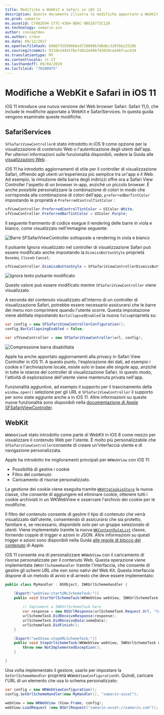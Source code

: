 ```yaml
---
title: Modifiche a WebKit e Safari in iOS 11
description: Questo documento illustra le modifiche apportate a WebKit e al Framework dei Servizi Safari in iOS 11. Viene descritto come usare gli aggiornamenti dello stile in SFSafariViewController e le nuove funzionalità di WKWebView.
ms.prod: xamarin
ms.assetid: C74B2E94-177C-43D4-8D6C-9B528773C120
ms.technology: xamarin-ios
author: conceptdev
ms.author: crdun
ms.date: 09/12/2017
ms.openlocfilehash: b90673559d0b8a3728898b7d8dbc3207bb22520b
ms.sourcegitcommit: 933de144d1fbe7d412e49b743839cae4bfcac439
ms.translationtype: MT
ms.contentlocale: it-IT
ms.lasthandoff: 09/04/2019
ms.locfileid: "70280075"
---
```

# <a name="webkit-and-safari-changes-in-ios-11"></a>Modifiche a WebKit e Safari in iOS 11

iOS 11 introduce una nuova versione del Web browser Safari: Safari 11,0, che include le modifiche apportate a WebKit e SafariServices. In questa guida vengono esaminate queste modifiche.

## <a name="safariservices"></a>SafariServices

`SFSafariViewController`è stato introdotto in iOS 9 come opzione per la visualizzazione di contenuto Web o l'autenticazione degli utenti dall'app. Per ulteriori informazioni sulle funzionalità disponibili, vedere la Guida alle [visualizzazioni Web](~/ios/user-interface/controls/uiwebview.md#safariviewcontroller) .

iOS 11 ha introdotto aggiornamenti di stile per il controller di visualizzazione Safari, offrendo agli utenti un'esperienza più semplice tra un'app e il Web. Ad esempio, la rimozione della barra degli indirizzi offre ora a Safari View Controller l'aspetto di un browser in-app, anziché un piccolo browser. È anche possibile personalizzare la combinazione di colori in modo che corrisponda alla combinazione di colori dell'app, `preferredBarTintColor` impostando le proprietà e `PreferredControlTintColor` :

```csharp
sfViewController.PreferredControlTintColor = UIColor.White;
sfViewController.PreferredBarTintColor = UIColor.Purple;
```

Il seguente frammento di codice esegue il rendering delle barre in viola e bianco, come visualizzato nell'immagine seguente:

![Barre SFSafariViewController sottoposte a rendering in viola e bianco](web-images/image1.png)

Il pulsante Ignora visualizzato nel controller di visualizzazione Safari può essere modificato anche impostando la `DismissButtonStyle` proprietà `Done`su, `Close`o `Cancel`:

```csharp
sfViewController.DismissButtonStyle = SFSafariViewControllerDismissButtonStyle.Close;
```

![Ignora testo pulsante modificato](web-images/image2.png)

Questo valore può essere modificato mentre `SFSafariViewController` viene visualizzato.


A seconda del contenuto visualizzato all'interno di un controller di visualizzazione Safari, potrebbe essere necessario assicurarsi che le barre dei menu non comprimere quando l'utente scorre. Questa impostazione viene abilitata impostando `BarCollapsedEnabled` la nuova `false`proprietà su:

```csharp
var config = new SFSafariViewControllerConfiguration();
config.BarCollapsingEnabled = false;

var sfViewController = new SFSafariViewController(url, config);
```

![Compressione barra disabilitata](web-images/image3.png)

Apple ha anche apportato aggiornamenti alla privacy in Safari View Controller in iOS 11. A questo punto, l'esplorazione dei dati, ad esempio i cookie e l'archiviazione locale, esiste solo in base alle singole app, anziché in tutte le istanze del controller di visualizzazione Safari. In questo modo, l'attività di esplorazione dell'utente viene mantenuta privata nell'app.

Funzionalità aggiuntive, ad esempio il supporto per il trascinamento della `window.open()` selezione per gli URL e `SFSafariViewController` il supporto per sono state aggiunte anche a in iOS 11. Altre informazioni su queste nuove funzionalità sono disponibili nella [documentazione di Apple SFSafariViewController](https://developer.apple.com/documentation/safariservices/sfsafariviewcontroller?changes=latest_minor).


## <a name="webkit"></a>WebKit

`WKWebView`è stato introdotto come parte di WebKit in iOS 8 come mezzo per visualizzare il contenuto Web per l'utente. È molto più personalizzabile che `SFSafariViewController`consente di creare un'interfaccia utente e di navigazione personalizzata.

Apple ha introdotto tre miglioramenti principali per `WKWebView` con iOS 11: 

- Possibilità di gestire i cookie
- Filtro del contenuto
- Caricamento di risorse personalizzato. 

La gestione dei cookie viene eseguita tramite [`WKHttpCookieStore`](https://developer.apple.com/documentation/webkit/wkhttpcookiestore) la nuova classe, che consente di aggiungere ed eliminare cookie, ottenere tutti i cookie archiviati in un WKWebView e osservare l'archivio dei cookie per le modifiche.

Il filtro del contenuto consente di gestire il tipo di contenuto che verrà visualizzato dall'utente, consentendo di assicurarsi che sia protetto, familiare e, se necessario, disponibile solo per un gruppo selezionato di utenti. Viene implementato tramite la nuova [`WKContentRuleList`](https://developer.apple.com/documentation/webkit/wkcontentrulelist) classe, fornendo coppie di trigger e azioni in JSON. Altre informazioni su questi trigger e azioni sono disponibili nella Guida [alle regole di blocco del contenuto](https://developer.apple.com/library/content/documentation/Extensions/Conceptual/ContentBlockingRules/Introduction/Introduction.html) di Apple.

iOS 11 consente ora di personalizzare `WKWebView` con il caricamento di risorse personalizzate per il contenuto Web. Questa operazione viene implementata `IWKUrlSchemeHandler` tramite l'interfaccia, che consente di gestire gli schemi URL che non sono nativi del Web Kit. Questa interfaccia dispone di un metodo di avvio e di arresto che deve essere implementato:

```csharp
public class MyHandler : NSObject, IWKUrlSchemeHandler {

    [Export("webView:startURLSchemeTask:")]
    public void StartUrlSchemeTask(WKWebView webView, IWKUrlSchemeTask urlSchemeTask){
        
        // Implement a IWKUrlSchemeTask here
        var response = new NSUrlResponse(urlSchemeTask.Request.Url, "text/html", ContentLength, null);
        urlSchemeTask.DidReceiveResponse(response);
        urlSchemeTask.DidReceiveData(someData);
        urlSchemeTask.DidFinish();
    }

    [Export("webView:stopURLSchemeTask:")]
    public void StopUrlSchemeTask(WKWebView webView, IWKUrlSchemeTask urlSchemeTask){
        throw new NotImplementedException();
    }

}
``` 

Una volta implementato il gestore, usarlo per impostare la `SetUrlSchemeHandler` proprietà `WKWebViewConfiguration`in. Quindi, caricare l'URL di un elemento che usa lo schema personalizzato:

```csharp
var config = new WKWebViewConfiguration();
config.SetUrlSchemeHandler(new MyHandler(), "xamarin-asset");

webView = new WKWebView (View.Frame, config);
webView.LoadRequest (new NSUrlRequest("xamarin-asset://xamarin.com"));
```

